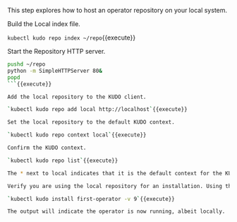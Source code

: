 This step explores how to host an operator repository on your local system.

Build the Local index file.

`kubectl kudo repo index ~/repo`{{execute}}

Start the Repository HTTP server.

```bash
pushd ~/repo
python -m SimpleHTTPServer 80&
popd
```{{execute}}

Add the local repository to the KUDO client.

`kubectl kudo repo add local http://localhost`{{execute}}

Set the local repository to the default KUDO context.

`kubectl kudo repo context local`{{execute}}

Confirm the KUDO context.

`kubectl kudo repo list`{{execute}}

The * next to local indicates that it is the default context for the KUDO client.

Verify you are using the local repository for an installation. Using the verbose CLI output flag (-v) with KUDO it is possible to trace from where an operator is being installed from.

`kubectl kudo install first-operator -v 9`{{execute}}

The output will indicate the operator is now running, albeit locally.
